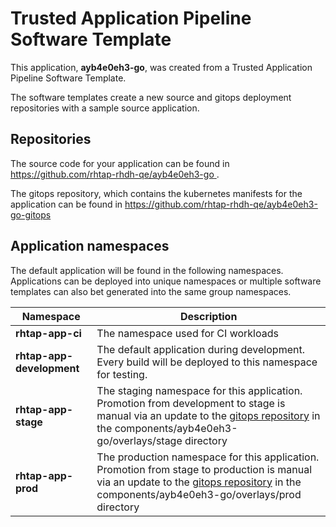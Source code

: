 # Trusted Application Pipeline Software Template

This application, **ayb4e0eh3-go**, was created from a Trusted Application Pipeline Software Template.

The software templates create a new source and gitops deployment repositories with a sample source application. 

## Repositories

The source code for your application can be found in [https://github.com/rhtap-rhdh-qe/ayb4e0eh3-go ](https://github.com/rhtap-rhdh-qe/ayb4e0eh3-go ).
 
The gitops repository, which contains the kubernetes manifests for the application can be found in 
[https://github.com/rhtap-rhdh-qe/ayb4e0eh3-go-gitops ](https://github.com/rhtap-rhdh-qe/ayb4e0eh3-go-gitops ) 

## Application namespaces 

The default application will be found in the following namespaces. Applications can be deployed into unique namespaces or multiple software templates can also bet generated into the same group namespaces.  

|  Namespace   |  Description   |  
| -------- | -------- |
| **rhtap-app-ci** | The namespace used for CI workloads |
| **rhtap-app-development** | The default application during development. Every build will be deployed to this namespace for testing. |
| **rhtap-app-stage** | The staging namespace for this application. Promotion from development to stage is manual via an update to the [gitops repository](https://github.com/rhtap-rhdh-qe/ayb4e0eh3-go-gitops ) in the components/ayb4e0eh3-go/overlays/stage directory |
| **rhtap-app-prod** | The production namespace for this application. Promotion from stage to production is manual via an update to the [gitops repository](https://github.com/rhtap-rhdh-qe/ayb4e0eh3-go-gitops ) in the components/ayb4e0eh3-go/overlays/prod directory |